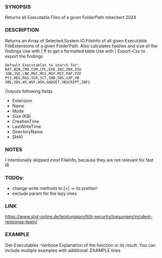 ### SYNOPSIS
Returns all Executable Files of a given FolderPath
mbeckert 2024
### DESCRIPTION
Returns an Array of Selected.System.IO.FileInfo of all given Executable FileExtensions of a given FolderPath. Also calculates hashes and size of the findings
Use with | ft to get a formatted table
Use with | Export-Csv to export the findings
```
Default Executables to search for:
BAT,BIN,CMD,COM,CPL,EXE,INS,INX,ISU
JOB,JSE,LNK,MSC,MSI,MSP,MST,PAF,PIF
PS1,REG,RGS,SCR,SCT,SHB,SHS,U3P,VB
VBE,VBS,WS,WSF,WSH,GADGET,VBSCRIPT,INF1
``` 
Outputs following fields
- Extension     
- Name          
- Mode          
- Size (KB)     
- CreationTime  
- LastWriteTime 
- DirectoryName 
- SHA1          
### NOTES
I intentionally skipped most FileInfo, because they are not relevant for fast IR

### TODOs:
- change write methods to [+] -> its prettier!
- exclude param for the lazy ones
### LINK
https://www.shd-online.de/leistungsprofil/it-security/loesungen/incident-response-team/
### EXAMPLE
Get-Executables -Verbose
Explanation of the function or its result. You can include multiple examples with additional .EXAMPLE lines
